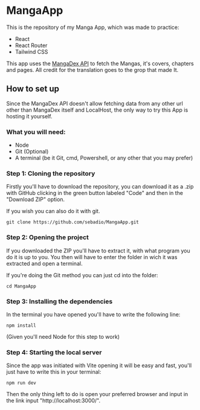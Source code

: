 # MangaApp

This is the repository of my Manga App, which was made to practice:

- React
- React Router
- Tailwind CSS

This app uses the [MangaDex API](https://api.mangadex.org/swagger.html) to fetch the Mangas, it's covers, chapters and pages.
All credit for the translation goes to the grop that made It.

## How to set up

Since the MangaDex API doesn't allow fetching data from any other url other than MangaDex itself and LocalHost, the only way to try this App is hosting it yourself.

### What you will need:
  - Node
  - Git (Optional)
  - A terminal (be it Git, cmd, Powershell, or any other that you may prefer)

### Step 1: Cloning the repository

Firstly you'll have to download the repository, you can download it as a .zip with GitHub clicking in the green button labeled "Code" and then in the "Download ZIP" option.

If you wish you can also do it with git.

```
git clone https://github.com/sebadio/MangaApp.git
```

### Step 2: Opening the project

If you downloaded the ZIP you'll have to extract it, with what program you do it is up to you.
You then will have to enter the folder in wich it was extracted and open a terminal.

If you're doing the Git method you can just cd into the folder:

```
cd MangaApp
```

### Step 3: Installing the dependencies

In the terminal you have opened you'll have to write the following line: 

```
npm install
```

(Given you'll need Node for this step to work)

### Step 4: Starting the local server

Since the app was initiated with Vite opening it will be easy and fast, you'll just have to write this in your terminal:

```
npm run dev
```

Then the only thing left to do is open your preferred browser and input in the link input "http://localhost:3000/".
